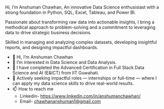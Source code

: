 Hi, I’m Anshuman Chawhan,
An innovative Data Science enthusisiast with a strong foundation in Python, SQL, Excel, Tableau, and Power BI. 

Passionate about transforming raw data into actionable insights, I bring a methodical approach to problem-solving and a commitment to leveraging data to drive strategic business decisions. 

Skilled in managing and analyzing complex datasets, developing insightful reports, and designing impactful dashboards.


- 👋 Hi, I’m Anshuman Chawhan
- 👀 I’m interested in Data Science and Data Analysis.
- 🌱 I have completed the Advanced Certification in Full Stack Data Science and AI (E&ICT) from IIT Guwahati.
- 💼 Actively seeking impactful roles — internships or full-time — where I can apply my data science skills to drive real-world results.
- 📫 How to reach me
    - Linkedin-  https://www.linkedin.com/in/anshumanchawhan/
    - Email- chawhananshuman1@gmail.com


<!---
XAnshumanX/XAnshumanX is a ✨ special ✨ repository because its `README.md` (this file) appears on your GitHub profile.
You can click the Preview link to take a look at your changes.
--->
